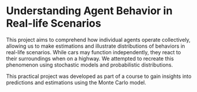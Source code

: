 # Understanding Agent Behavior in Real-life Scenarios

This project aims to comprehend how individual agents operate collectively, allowing us to make estimations and illustrate distributions of behaviors in real-life scenarios. While cars may function independently, they react to their surroundings when on a highway. We attempted to recreate this phenomenon using stochastic models and probabilistic distributions. 

This practical project was developed as part of a course to gain insights into predictions and estimations using the Monte Carlo model.

